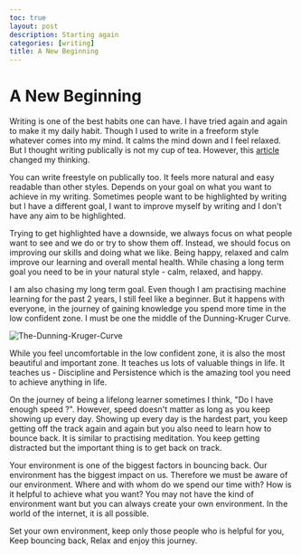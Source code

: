 ```yaml
---
toc: true
layout: post
description: Starting again
categories: [writing]
title: A New Beginning
---
```

# A New Beginning

Writing is one of the best habits one can have. I have tried again and again to make it my daily habit. 
Though I used to write in a freeform style whatever comes into my mind. It calms the mind down and I feel
relaxed. But I thought writing publically is not my cup of tea. However, this [article](https://jakobgreenfeld.com/raw) changed my thinking.

You can write freestyle on publically too. It feels more natural and easy readable than other styles. Depends
on your goal on what you want to achieve in my writing. Sometimes people want to be highlighted by writing but 
I have a different goal, I want to improve myself by writing and I don't have any aim to be highlighted. 

Trying to get highlighted have a downside, we always focus on what people want to see and we do or try to show 
them off. Instead, we should focus on improving our skills and doing what we like. Being happy, relaxed and calm 
improve our learning and overall mental health. While chasing a long term goal you need to be in your natural 
style - calm, relaxed, and happy. 

I am also chasing my long term goal. Even though I am practising machine learning for the past 2 years, I still
feel like a beginner. But it happens with everyone, in the journey of gaining knowledge you spend more time 
in the low confident zone. I must be one the middle of the Dunning-Kruger Curve.

![The-Dunning-Kruger-Curve](https://user-images.githubusercontent.com/43055935/153991513-581bdce2-aba4-4746-a3ae-eef4506583ab.png)

While you feel uncomfortable in the low confident zone, it is also the most beautiful and important zone. It 
teaches us lots of valuable things in life. It teaches us - Discipline and Persistence which is the amazing 
tool you need to achieve anything in life. 

On the journey of being a lifelong learner sometimes I think, "Do I have enough speed ?". However, speed doesn't
matter as long as you keep showing up every day. Showing up every day is the hardest part, you keep getting off 
the track again and again but you also need to learn how to bounce back. It is similar to practising meditation. 
You keep getting distracted but the important thing is to get back on track. 

Your environment is one of the biggest factors in bouncing back. Our environment has the biggest impact on us.
Therefore we must be aware of our environment. Where and with whom do we spend our time with? How is it helpful 
to achieve what you want? You may not have the kind of environment want but you can always create your own 
environment. In the world of the internet, it is all possible. 

Set your own environment, keep only those people who is helpful for you, Keep bouncing back, Relax and enjoy this journey. 
